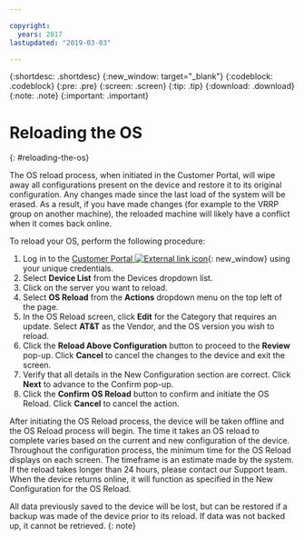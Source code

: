 ```yaml
---

copyright:
  years: 2017
lastupdated: "2019-03-03"

---
```


{:shortdesc: .shortdesc}
{:new_window: target="_blank"}
{:codeblock: .codeblock}
{:pre: .pre}
{:screen: .screen}
{:tip: .tip}
{:download: .download}
{:note: .note}
{:important: .important}

# Reloading the OS
{: #reloading-the-os}

The OS reload process, when initiated in the Customer Portal, will wipe away all configurations present on the device and restore it to its original configuration. Any changes made since the last load of the system will be erased. As a result, if you have made changes (for example to the VRRP group on another machine), the reloaded machine will likely have a conflict when it comes back online.

To reload your OS, perform the following procedure:

1. Log in to the [Customer Portal ![External link icon](../../icons/launch-glyph.svg "External link icon")](https://control.softlayer.com/){: new_window} using your unique credentials.
2. Select **Device List** from the Devices dropdown list.
3. Click on the server you want to reload.
4. Select **OS Reload** from the **Actions** dropdown menu on the top left of the page.
5. In the OS Reload screen, click **Edit** for the Category that requires an update. Select **AT&T** as the Vendor, and the OS version you wish to reload.
6. Click the **Reload Above Configuration** button to proceed to the **Review** pop-up. Click **Cancel** to cancel the changes to the device and exit the screen.
7. Verify that all details in the New Configuration section are correct. Click **Next** to advance to the Confirm pop-up.
8. Click the **Confirm OS Reload** button to confirm and initiate the OS Reload. Click **Cancel** to cancel the action.

After initiating the OS Reload process, the device will be taken offline and the OS Reload process will begin. The time it takes an OS reload to complete varies based on the current and new configuration of the device. Throughout the configuration process, the minimum time for the OS Reload displays on each screen. The timeframe is an estimate made by the system. If the reload takes longer than 24 hours, please contact our Support team. When the device returns online, it will function as specified in the New Configuration for the OS Reload.

All data previously saved to the device will be lost, but can be restored if a backup was made of the device prior to its reload. If data was not backed up, it cannot be retrieved.
{: note}
